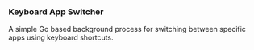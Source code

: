 ### Keyboard App Switcher

A simple Go based background process for switching between specific apps using keyboard shortcuts.
